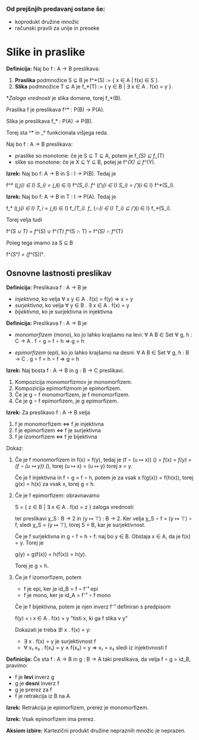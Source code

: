 ### Od prejšnjih predavanj ostane še:

* koprodukt družine množic
* računski pravili za unije in preseke

# Slike in praslike

**Definicija:** Naj bo f : A → B preslikava:

1. **Praslika** podmnožice S ⊆ B je f^*(S) := { x ∈ A | f(x) ∈ S }.
2. **Slika** podmnožice T ⊆ A je f_*(T) := { y ∈ B | ∃ x ∈ A . f(x) = y }.

**Zaloga vrednosti* je slika domene, torej f_*(B).

Praslika f je preslikava f^* : P(B) → P(A).

Slika je preslikava f_* : P(A) → P(B).

Torej sta ^* in _* funkcionala višjega reda.

Naj bo f : A → B preslikava:

* praslike so monotone: če je S ⊆ T ⊆ A, potem je f_*(S) ⊆ f_*(T)
* slike so monotone: če je X ⊆ Y ⊆ B, potej je f^*(X) ⊆ f^*(Y).

**Izrek:** Naj bo f: A → B in S : I → P(B). Tedaj je

  f^* (⋃_{i ∈ I} S_i) = ⋃_{i ∈ I} f^*(S_i).
  f^* (⋂_{i ∈ I} S_i) = ⋂_{i ∈ I} f^*(S_i).

**Izrek:** Naj bo f: A → B in T : I → P(A). Tedaj je

  f_* (⋃_{i ∈ I} T_i = ⋃_{i ∈ I} f_*(T_i).
  f_* (∩_{i ∈ I} T_i) ⊆ ⋂_{i ∈ I} f_*(S_i).

Torej velja tudi

  f^*(S ∪ T) = f^*(S) ∪ f^*(T)
  f^*(S ∩ T) = f^*(S) ∩ f^*(T)

Poleg tega imamo za S ⊆ B

  f^*(Sᶜ) = (f^*(S))ᶜ.

## Osnovne lastnosti preslikav

**Definicija:** Preslikava f : A → B je

* *injektivna*, ko velja ∀ x y ∈ A . f(x) = f(y) ⇒ x = y
* *surjektivna*, ko velja ∀ y ∈ B . ∃ x ∈ A . f(x) = y
* *bijektivna*, ko je surjektivna in injektivna

**Definicija:** Preslikava f : A → B je

* *monomorfizem* (mono), ko jo lahko krajšamo na levi:
  ∀ A B ∈ Set ∀ g, h : C → A . f ∘ g = f ∘ h ⇒ g = h

* *epimorfizem* (epi), ko jo lahko krajšamo na desni:
  ∀ A B ∈ Set ∀ g, h : B → C . g ∘ f = h ∘ f ⇒ g = h

**Izrek:** Naj bosta f : A → B in g : B → C preslikavi.

1. Kompozicija monomorfizmov je monomorfizem.
2. Kompozicija epimorfizmom je epimorfizem.
3. Če je g ∘ f monomorfizem, je f monomorfizem.
4. Če je g ∘ f epimorfizem, je g epimorfizem.

**Izrek:** Za preslikavo f : A → B velja

1. f je monomorfizem ⇔ f je injektivna
2. f je epimorfizem ⇔ f je surjektivna
3. f je izomorfizem ⇔ f je bijektivna

Dokaz:

1. Če je f monomorfizem in f(x) = f(y), tedaj je
   (f ∘ (u ↦ x)) (*) = f(x) = f(y) = (f ∘ (u ↦ y)) (*), torej
   (u ↦ x) = (u ↦ y) torej x = y.

   Če je f injektivna in f ∘ g = f ∘ h, potem je za vsak x
   f(g(x)) = f(h(x)), torej g(x) = h(x) za vsak x, torej g = h.

2. Če je f epimorfizem: obravnavamo

     S = { z ∈ B | ∃ x ∈ A . f(x) = z }      zaloga vrednosti

   ter preslikavi χ_S : B → 2 in (y ↦ ⊤) : B → 2. Ker velja
   χ_S ∘ f = (y ↦ ⊤) ∘ f, sledi χ_S = (y ↦ ⊤), torej S = B,
   kar je surjektivnost.

   Če je f surjektivna in g ∘ f = h ∘ f: naj bo y ∈ B. Obstaja
   x ∈ A, da je f(x) = y. Torej je

     g(y) = g(f(x)) = h(f(x)) = h(y).

   Torej je g = h.

3. Če je f izomorfizem, potem

    * f je epi, ker je id_B = f ∘ f⁻¹ epi
    * f je mono, ker je id_A = f⁻¹ ∘ f mono

   Če je f bijektivna, potem je njen inverz f⁻¹ definiran s predpisom

    f(y) = ι x ∈ A . f(x) = y      "tisti x, ki ga f slika v y"

   Dokazati je treba ∃! x . f(x) = y:

   * ∃ x . f(x) = y je surjektivnost f
   * ∀ x₁ x₂ . f(x₁) = y ∧ f(x₂) = y ⇒ x₁ = x₂ sledi iz injektivnosti f

**Definicija:**
  Če sta f : A → B in g : B → A taki preslikava, da velja f ∘ g = id_B, pravimo:

  * f je **levi** inverz g
  * g je **desni** inverz f
  * g je prerez za f
  * f je retrakcija iz B na A

**Izrek:** Retrakcija je epimorfizem, prerez je monomorfizem.

**Izrek:** Vsak epimorfizem ima prerez.

**Aksiom izbire:** Kartezični produkt družine nepraznih množic je neprazen.
